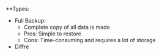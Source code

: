 **Types:
- Full Backup:
	- Complete copy of all data is made
	- Pros: Simple to restore
	- Cons: Time-consuming and requires a lot of storage
- Diffre